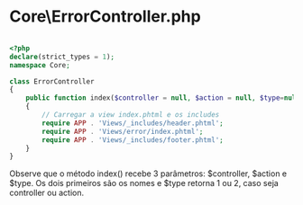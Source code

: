 # Core\ErrorController.php

```php

<?php
declare(strict_types = 1);
namespace Core;

class ErrorController
{
    public function index($controller = null, $action = null, $type=null)
    {
        // Carregar a view index.phtml e os includes
        require APP . 'Views/_includes/header.phtml';
        require APP . 'Views/error/index.phtml';
        require APP . 'Views/_includes/footer.phtml';
    }
}
```
Observe que o método index() recebe 3 parâmetros: $controller, $action e $type. Os dois primeiros são os nomes e $type retorna 1 ou  2, caso seja controller ou action.


